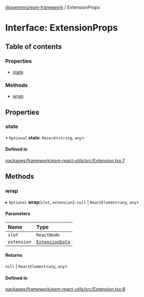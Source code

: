 [@openmrs/esm-framework](../API.md) / ExtensionProps

# Interface: ExtensionProps

## Table of contents

### Properties

- [state](ExtensionProps.md#state)

### Methods

- [wrap](ExtensionProps.md#wrap)

## Properties

### state

• `Optional` **state**: `Record`<`string`, `any`\>

#### Defined in

[packages/framework/esm-react-utils/src/Extension.tsx:7](https://github.com/openmrs/openmrs-esm-core/blob/master/packages/framework/esm-react-utils/src/Extension.tsx#L7)

## Methods

### wrap

▸ `Optional` **wrap**(`slot`, `extension`): ``null`` \| `ReactElement`<`any`, `any`\>

#### Parameters

| Name | Type |
| :------ | :------ |
| `slot` | `ReactNode` |
| `extension` | [`ExtensionData`](ExtensionData.md) |

#### Returns

``null`` \| `ReactElement`<`any`, `any`\>

#### Defined in

[packages/framework/esm-react-utils/src/Extension.tsx:8](https://github.com/openmrs/openmrs-esm-core/blob/master/packages/framework/esm-react-utils/src/Extension.tsx#L8)
